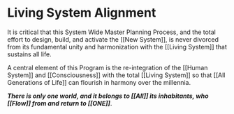 # Living System Alignment

It is critical that this System Wide Master Planning Process, and the total effort to design, build, and activate the [[New System]], is never divorced from its fundamental unity and harmonization with the [[Living System]] that sustains all life. 

A central element of this Program is the re-integration of the [[Human System]] and [[Consciousness]] with the total [[Living System]] so that [[All Generations of Life]] can flourish in harmony over the millennia. 

**_There is only one world, and it belongs to [[All]] its inhabitants, who [[Flow]] from and return to [[ONE]]_**. 